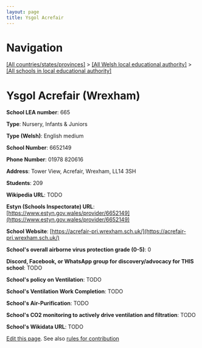 ```yaml
---
layout: page
title: Ysgol Acrefair
---
```

# Navigation

[[All countries/states/provinces]](../../..) > [[All Welsh local educational authority]](../..) > [[All schools in local educational authority]](..)

# Ysgol Acrefair (Wrexham)

**School LEA number**: 665

**Type**: Nursery, Infants & Juniors

**Type (Welsh)**: English medium

**School Number**: 6652149

**Phone Number**: 01978 820616

**Address**: Tower View, Acrefair, Wrexham, LL14 3SH

**Students**: 209

**Wikipedia URL**: TODO

**Estyn (Schools Inspectorate) URL**: [https://www.estyn.gov.wales/provider/6652149](https://www.estyn.gov.wales/provider/6652149)

**School Website**: [https://acrefair-pri.wrexham.sch.uk/](https://acrefair-pri.wrexham.sch.uk/)

**School's overall airborne virus protection grade (0-5)**: 0

**Discord, Facebook, or WhatsApp group for discovery/advocacy for THIS school**: TODO

**School's policy on Ventilation**: TODO

**School's Ventilation Work Completion**: TODO

**School's Air-Purification**: TODO

**School's CO2 monitoring to actively drive ventilation and filtration**: TODO

**School's Wikidata URL**: TODO




[Edit this page](https://github.com/VentilationProject/Wales/edit/prif/./Wrexham/Ysgol_Acrefair.md). See also [rules for contribution](../../../contribution-rules/)